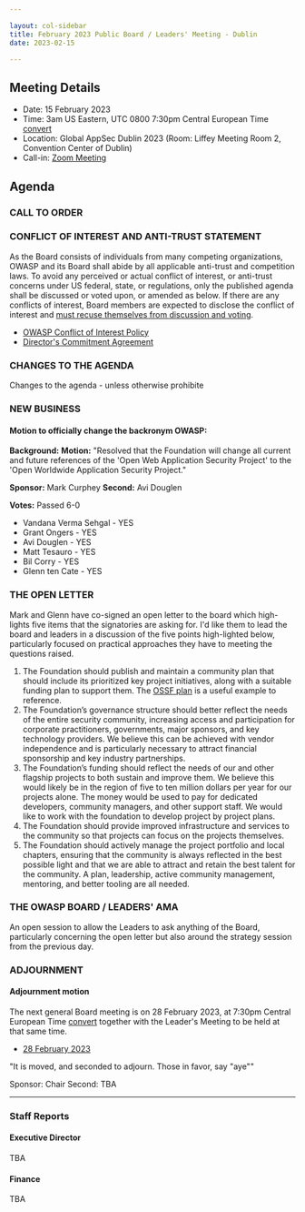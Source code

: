 ```yaml
---

layout: col-sidebar
title: February 2023 Public Board / Leaders' Meeting - Dublin
date: 2023-02-15

---
```


## Meeting Details

- Date: 15 February 2023
- Time: 3am US Eastern, UTC 0800 7:30pm Central European Time [convert](https://www.timeanddate.com/worldclock/meetingdetails.html?year=2023&month=02&day=15&hour=19&min=30&sec=0&p1=398&p2=16&p3=110&p4=197&p5=217&p6=136&p7=179&p8=438)
- Location: Global AppSec Dublin 2023 (Room: Liffey Meeting Room 2, Convention Center of Dublin)
- Call-in: [Zoom Meeting](https://us06web.zoom.us/j/84420187790?pwd=b2tZaFRqb21KL3g4ZkdnMVRLMVlmdz09)

## Agenda

### CALL TO ORDER

<!--
Board Members
- Vandana Verma Sehgal, Grant Ongers, Avi Douglen, Glenn ten Cate, Mark Curphey, Matt Tesauro, Bil Corry.

Guests
Andrew van der Stock
-->

### CONFLICT OF INTEREST AND ANTI-TRUST STATEMENT

As the Board consists of individuals from many competing organizations, OWASP and its Board shall abide by all applicable anti-trust and competition laws. To avoid any perceived or actual conflict of interest, or anti-trust concerns under US federal, state, or regulations, only the published agenda shall be discussed or voted upon, or amended as below. If there are any conflicts of interest, Board members are expected to disclose the conflict of interest and [must recuse themselves from discussion and voting](https://owasp.org/www-policy/legal/bylaws#section-702-disclosure-required).

- [OWASP Conflict of Interest Policy](https://owasp.org/www-policy/operational/conflict-of-interest)
- [Director's Commitment Agreement](https://owasp.org/www-policy/legal/directors-committment-agreement)

### CHANGES TO THE AGENDA

Changes to the agenda - unless otherwise prohibite

### NEW BUSINESS

#### Motion to officially change the backronym OWASP:

**Background:** 
**Motion:** "Resolved that the Foundation will change all current and future references of the 'Open Web Application Security Project' to the 'Open Worldwide Application Security Project."

**Sponsor:** Mark Curphey
**Second:** Avi Douglen

**Votes:** Passed 6-0
- Vandana Verma Sehgal - YES
- Grant Ongers - YES
- Avi Douglen - YES
- Matt Tesauro - YES
- Bil Corry - YES
- Glenn ten Cate - YES

### THE OPEN LETTER
Mark and Glenn have co-signed an open letter to the board which high-lights five items that the signatories are asking for. I'd like them to lead the board and leaders in a discussion of the five points high-lighted below, particularly focused on practical approaches they have to meeting the questions raised.

1. The Foundation should publish and maintain a community plan that should include its prioritized key project initiatives, along with a suitable funding plan to support them. The [OSSF plan](https://openssf.org/oss-security-mobilization-plan/) is a useful example to reference.
2. The Foundation’s governance structure should better reflect the needs of the entire security community, increasing access and participation for corporate practitioners, governments, major sponsors, and key technology providers. We believe this can be achieved with vendor independence and is particularly necessary to attract financial sponsorship and key industry partnerships.
3. The Foundation’s funding should reflect the needs of our and other flagship projects to both sustain and improve them. We believe this would likely be in the region of five to ten million dollars per year for our projects alone. The money would be used to pay for dedicated developers, community managers, and other support staff. We would like to work with the foundation to develop project by project plans.
4. The Foundation should provide improved infrastructure and services to the community so that projects can focus on the projects themselves.
5. The Foundation should actively manage the project portfolio and local chapters, ensuring that the community is always reflected in the best possible light and that we are able to attract and retain the best talent for the community. A plan, leadership, active community management, mentoring, and better tooling are all needed.

### THE OWASP BOARD / LEADERS' AMA
An open session to allow the Leaders to ask anything of the Board, particularly concerning the open letter but also around the strategy session from the previous day.

### ADJOURNMENT

#### Adjournment motion

The next general Board meeting is on 28 February 2023, at 7:30pm Central European Time [convert](https://www.timeanddate.com/worldclock/meetingdetails.html?year=2023&month=02&day=15&hour=19&min=30&sec=0&p1=398&p2=16&p3=110&p4=197&p5=217&p6=136&p7=179&p8=438) together with the Leader's Meeting to be held at that same time.

- [28 February 2023](https://owasp.org/www-board/meetings/202302.html)

"It is moved, and seconded to adjourn. Those in favor, say "aye""

Sponsor: Chair
Second: TBA

***

### Staff Reports

#### Executive Director

TBA

#### Finance

TBA
